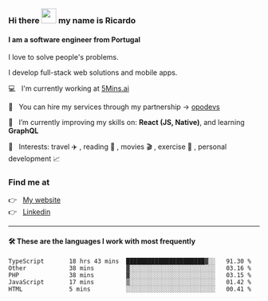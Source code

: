 ### Hi there <img src="https://raw.githubusercontent.com/iampavangandhi/iampavangandhi/master/gifs/Hi.gif" width="30"> my name is Ricardo
#### I am a software engineer from Portugal
I love to solve people's problems.

I develop full-stack web solutions and mobile apps.

💻  &nbsp; I'm currently working at <a href="https://5mins.ai/">5Mins.ai</a>

💼  &nbsp; You can hire my services through my partnership -> <a href="https://github.com/opodevs">opodevs</a>

🌱 &nbsp; I’m currently improving my skills on: **React (JS, Native)**, and learning **GraphQL**

💙 &nbsp; Interests: travel ✈️ , reading 📖 , movies 🎬 , exercise 🏃 , personal development 📈

### Find me at

<p align="left">
  👉  &nbsp;
  <a href="https://ricardopbarbosa.com" target="_blank">
    My website
  </a>
  <br/>
  👉 &nbsp;
  <a href="https://www.linkedin.com/in/ricardopbarbosa" target="_blank">
    Linkedin
  </a>
</p>

<hr />

#### 🛠 These are the languages I work with most frequently
<!--START_SECTION:waka-->

```text
TypeScript       18 hrs 43 mins  ██████████████████████▓░░   91.30 %
Other            38 mins         ▓░░░░░░░░░░░░░░░░░░░░░░░░   03.16 %
PHP              38 mins         ▓░░░░░░░░░░░░░░░░░░░░░░░░   03.15 %
JavaScript       17 mins         ▒░░░░░░░░░░░░░░░░░░░░░░░░   01.42 %
HTML             5 mins          ░░░░░░░░░░░░░░░░░░░░░░░░░   00.41 %
```

<!--END_SECTION:waka-->
